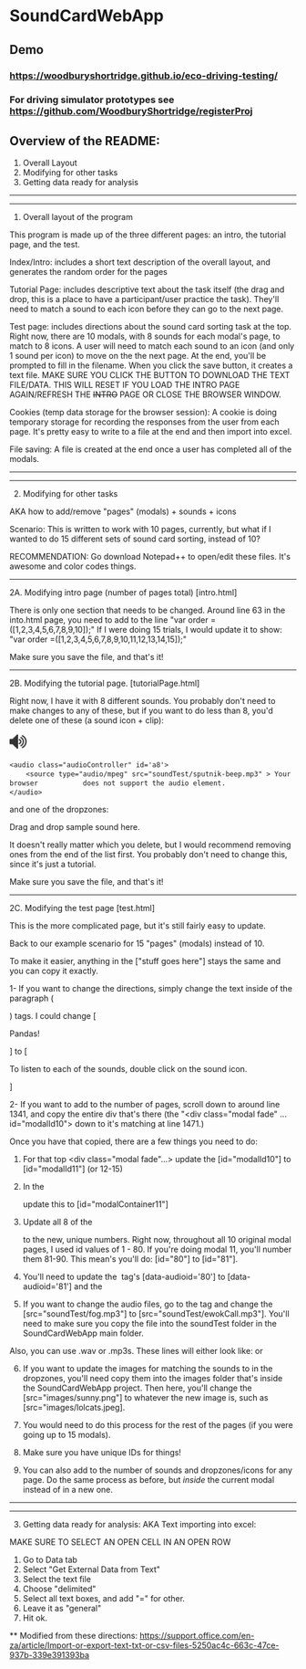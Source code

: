 # SoundCardWebApp

## Demo

### https://woodburyshortridge.github.io/eco-driving-testing/

### For driving simulator prototypes see https://github.com/WoodburyShortridge/registerProj

## Overview of the README:
1. Overall Layout
2. Modifying for other tasks
3. Getting data ready for analysis


----------------------------------------
----------------------------------------


1. Overall layout of the program

This program is made up of the three different pages: an intro, the tutorial page, and the test.

Index/Intro: includes a short text description of the overall layout, and generates the random order for the pages

Tutorial Page: includes descriptive text about the task itself (the drag and drop, this is a place to have a participant/user practice the task). They'll need to match a sound to each icon before they can go to the next page.

Test page: includes directions about the sound card sorting task at the top. Right now, there are 10 modals, with 8 sounds for each modal's page, to match to 8 icons. A user will need to match each sound to an icon (and only 1 sound per icon) to move on the the next page. At the end, you'll be prompted to fill in the filename. When you click the save button, it creates a text file. MAKE SURE YOU CLICK THE BUTTON TO DOWNLOAD THE TEXT FILE/DATA. THIS WILL RESET IF YOU LOAD THE INTRO PAGE AGAIN/REFRESH THE ~~INTRO~~ PAGE OR CLOSE THE BROWSER WINDOW.

Cookies (temp data storage for the browser session): A cookie is doing temporary storage for recording the responses from the user from each page. It's pretty easy to write to a file at the end and then import into excel.

File saving: A file is created at the end once a user has completed all of the modals.



----------------------------------------
----------------------------------------



2. Modifying for other tasks

AKA how to add/remove "pages" (modals) + sounds + icons

Scenario: This is written to work with 10 pages, currently, but what if I wanted to do 15 different sets of sound card sorting, instead of 10?

RECOMMENDATION: Go download Notepad++ to open/edit these files. It's awesome and color codes things.


----------------------------------------


2A. Modifying intro page (number of pages total) [intro.html]

There is only one section that needs to be changed. Around line 63 in the into.html page, you need to add to the line "var order =([1,2,3,4,5,6,7,8,9,10]);" If I were doing 15 trials, I would update it to show: "var order =([1,2,3,4,5,6,7,8,9,10,11,12,13,14,15]);"

Make sure you save the file, and that's it!


----------------------------------------


2B. Modifying the tutorial page. [tutorialPage.html]

Right now, I have it with 8 different sounds. You probably don't need to make changes to any of these, but if you want to do less than 8, you'd delete one of these (a sound icon + clip):

<div id="8" class="sound">
	<img src="images/sound.png" class="soundController" class="img-responsive" 	height="30" width="30" alt="sound icon" data-audioid='8'>
	
	<audio class="audioController" id='a8'>
		<source type="audio/mpeg" src="soundTest/sputnik-beep.mp3" > Your browser 			does not support the audio element.
	</audio>
</div>


and one of the dropzones:


<div id="dropZone8" class="dropzone" data-selectid='0'>
	<p>Drag and drop sample sound here.</p>
</div>

It doesn't really matter which you delete, but I would recommend removing ones from the end of the list first. You probably don't need to change this, since it's just a tutorial.
       

Make sure you save the file, and that's it!


----------------------------------------


2C. Modifying the test page [test.html]

This is the more complicated page, but it's still fairly easy to update. 

Back to our example scenario for 15 "pages" (modals) instead of 10. 

To make it easier, anything in the ["stuff goes here"] stays the same and you can copy it exactly.

1- If you want to change the directions, simply change the text inside of the paragraph (<p></p>) tags. I could change [<p> Pandas! </p>] to [<p> To listen to each of the sounds, double click on the sound icon. </p>]

2- If you want to add to the number of pages, scroll down to around line 1341, and copy the entire div that's there (the "<div class="modal fade" ... id="modalId10"> down to it's matching </div> at line 1471.) 

Once you have that copied, there are a few things you need to do:

1) For  that top <div class="modal fade"...> update the [id="modalId10"] to [id="modalId11"] (or 12-15)

2) In the <div class="panel-body" id="modalContainer10"> update this to [id="modalContainer11"] 

3) Update all 8 of the <div id="#" class="sound"> to the new, unique numbers. Right now, throughout all 10 original modal pages, I used id values of 1 - 80. If you're doing modal 11, you'll number them 81-90. This mean's you'll do: [id="80"] to [id="81"].

4) You'll need to update the <img> tag's [data-audioid='80'] to [data-audioid='81'] and the <audio> [id='a80'] to [id='a81'].

5) If you want to change the audio files, go to the <source> tag and change the [src="soundTest/fog.mp3"] to [src="soundTest/ewokCall.mp3"]. You'll need to make sure you copy the file into the soundTest folder in the SoundCardWebApp main folder. 

Also, you can use .wav or .mp3s. These lines will either look like:
<source type="audio/mpeg" src="soundTest/pandaCall.mp3">  or <source type="audio/wav" src="soundTest/wookieCall.wav" >

6) If you want to update the images for matching the sounds to in the dropzones, you'll need copy them into the images folder that's inside the SoundCardWebApp project. Then here, you'll change the [src="images/sunny.png"] to whatever the new image is, such as [src="images/lolcats.jpeg].

7) You would need to do this process for the rest of the pages (if you were going up to 15 modals). 

8) Make sure you have unique IDs for things!

9) You can also add to the number of sounds and dropzones/icons for any page. Do the same process as before, but *inside* the current modal instead of in a new one.
             


                                                 
----------------------------------------
----------------------------------------



3. Getting data ready for analysis:
AKA Text importing into excel:

MAKE SURE TO SELECT AN OPEN CELL IN AN OPEN ROW
1. Go to Data tab
2. Select "Get External Data from Text" 
3. Select the text file
4. Choose "delimited"
5. Select all text boxes, and add "=" for other.
6. Leave it as "general"
7. Hit ok. 

** Modified from these directions: 
https://support.office.com/en-za/article/Import-or-export-text-txt-or-csv-files-5250ac4c-663c-47ce-937b-339e391393ba
